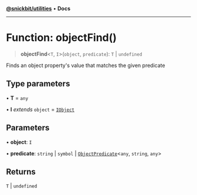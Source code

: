 [**@snickbit/utilities**](../README.md) • **Docs**

***

# Function: objectFind()

> **objectFind**\<`T`, `I`\>(`object`, `predicate`): `T` \| `undefined`

Finds an object property's value that matches the given predicate

## Type parameters

• **T** = `any`

• **I** *extends* `object` = [`IObject`](../type-aliases/IObject.md)

## Parameters

• **object**: `I`

• **predicate**: `string` \| `symbol` \| [`ObjectPredicate`](../type-aliases/ObjectPredicate.md)\<`any`, `string`, `any`\>

## Returns

`T` \| `undefined`

